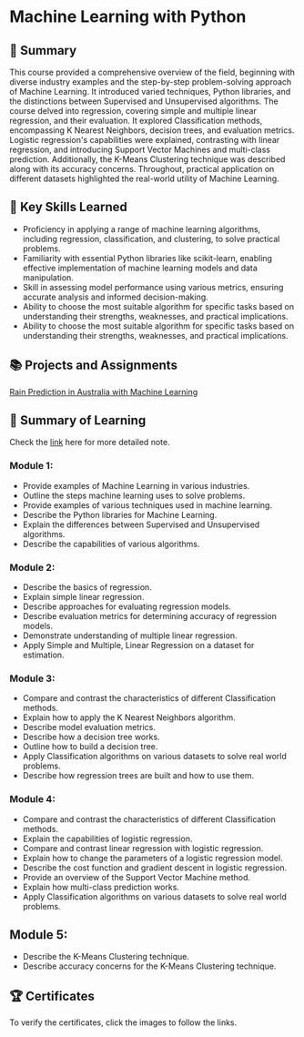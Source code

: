 # Machine Learning with Python
## 📑 Summary
This course provided a comprehensive overview of the field, beginning with diverse industry examples and the step-by-step problem-solving approach of Machine Learning. It introduced varied techniques, Python libraries, and the distinctions between Supervised and Unsupervised algorithms. The course delved into regression, covering simple and multiple linear regression, and their evaluation. It explored Classification methods, encompassing K Nearest Neighbors, decision trees, and evaluation metrics. Logistic regression's capabilities were explained, contrasting with linear regression, and introducing Support Vector Machines and multi-class prediction. Additionally, the K-Means Clustering technique was described along with its accuracy concerns. Throughout, practical application on different datasets highlighted the real-world utility of Machine Learning.

## 🔑 Key Skills Learned
- Proficiency in applying a range of machine learning algorithms, including regression, classification, and clustering, to solve practical problems.
- Familiarity with essential Python libraries like scikit-learn, enabling effective implementation of machine learning models and data manipulation.
- Skill in assessing model performance using various metrics, ensuring accurate analysis and informed decision-making.
- Ability to choose the most suitable algorithm for specific tasks based on understanding their strengths, weaknesses, and practical implications.
- Ability to choose the most suitable algorithm for specific tasks based on understanding their strengths, weaknesses, and practical implications.

## 📚 Projects and Assignments
[Rain Prediction in Australia with Machine Learning](https://github.com/HazmanNaim/IBM-Data-Science-Professional-Certificate/blob/0e2bc574455539896f4038e26d89a4627bce6455/09.Machine%20Learning%20with%20Python/Module%206/ML0101EN_SkillUp_FinalAssignment.ipynb)

## 📑 Summary of Learning
Check the [link](https://github.com/HazmanNaim/IBM-Data-Science-Professional-Certificate/blob/9cd8f188788465ce0e2a79061dc99b57bfe15d3e/09.Machine%20Learning%20with%20Python/Note/Note.md) here for more detailed note.
### Module 1:
- Provide examples of Machine Learning in various industries.
- Outline the steps machine learning uses to solve problems.
- Provide examples of various techniques used in machine learning.
- Describe the Python libraries for Machine Learning.
- Explain the differences between Supervised and Unsupervised algorithms.
- Describe the capabilities of various algorithms.

### Module 2:
- Describe the basics of regression.
- Explain simple linear regression.
- Describe approaches for evaluating regression models.
- Describe evaluation metrics for determining accuracy of regression models.
- Demonstrate understanding of multiple linear regression.
- Apply Simple and Multiple, Linear Regression on a dataset for estimation.

### Module 3:
- Compare and contrast the characteristics of different Classification methods.
- Explain how to apply the K Nearest Neighbors algorithm.
- Describe model evaluation metrics.
- Describe how a decision tree works.
- Outline how to build a decision tree.
- Apply Classification algorithms on various datasets to solve real world problems.
- Describe how regression trees are built and how to use them.

### Module 4:
- Compare and contrast the characteristics of different Classification methods.
- Explain the capabilities of logistic regression.
- Compare and contrast linear regression with logistic regression.
- Explain how to change the parameters of a logistic regression model.
- Describe the cost function and gradient descent in logistic regression.
- Provide an overview of the Support Vector Machine method.
- Explain how multi-class prediction works.
- Apply Classification algorithms on various datasets to solve real world problems.

## Module 5:
- Describe the K-Means Clustering technique.
- Describe accuracy concerns for the K-Means Clustering technique.

## 🏆 Certificates 
To verify the certificates, click the images to follow the links.
<!--
<p align="middle">
  <a href="https://coursera.org/share/21ca52866107247edf82d2717a04d98c"><img src="https://github.com/HazmanNaim/IBM-Data-Science-Professional-Certificate/blob/282544193332bfc492482be34c222ac0c78d7077/08.Data%20Visualization%20with%20Python/Asset/Coursera%20KQ3RYZA6LNSE-1.png" height="370"></a>
  <a href="https://www.credly.com/go/DOErL9xInR7eIy0L1IMOrg"><img src="https://github.com/HazmanNaim/IBM-Data-Science-Professional-Certificate/blob/282544193332bfc492482be34c222ac0c78d7077/08.Data%20Visualization%20with%20Python/Asset/Data_Visual_w_Python.png" height="370"></a>
</p>
-->
